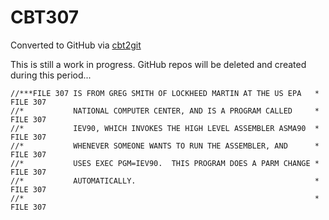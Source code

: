 # CBT307
Converted to GitHub via [cbt2git](https://github.com/wizardofzos/cbt2git)

This is still a work in progress. GitHub repos will be deleted and created during this period...

```
//***FILE 307 IS FROM GREG SMITH OF LOCKHEED MARTIN AT THE US EPA   *   FILE 307
//*           NATIONAL COMPUTER CENTER, AND IS A PROGRAM CALLED     *   FILE 307
//*           IEV90, WHICH INVOKES THE HIGH LEVEL ASSEMBLER ASMA90  *   FILE 307
//*           WHENEVER SOMEONE WANTS TO RUN THE ASSEMBLER, AND      *   FILE 307
//*           USES EXEC PGM=IEV90.  THIS PROGRAM DOES A PARM CHANGE *   FILE 307
//*           AUTOMATICALLY.                                        *   FILE 307
//*                                                                 *   FILE 307
```
